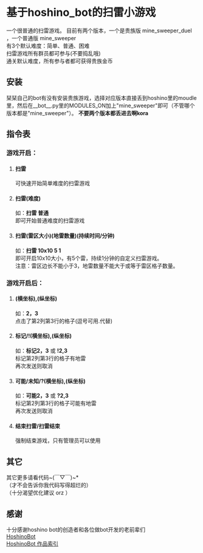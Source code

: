 # 基于hoshino_bot的扫雷小游戏
一个很普通的扫雷游戏。
目前有两个版本，一个是贵族版 mine_sweeper_duel ，一个普通版 mine_sweeper <br>
有3个默认难度：简单、普通、困难<br>
扫雷游戏所有群员都可参与(不要捣乱哦)<br>
通关默认难度，所有参与者都可获得贵族金币
## 安装
栞栞自己的bot有没有安装贵族游戏，选择对应版本直接丢到hoshino里的moudle里，然后在__bot__.py里的MODULES_ON加上"mine_sweeper"即可（不管哪个版本都是"mine_sweeper"）。
**不要两个版本都丢进去啊kora**

## 指令表
### 游戏开启：
1. #### 扫雷<br>
	可快速开始简单难度的扫雷游戏
2. #### 扫雷(难度)<br>
	如：**扫雷 普通**<br>
	即可开始普通难度的扫雷游戏
3. #### 扫雷(雷区大小)(地雷数量)(持续时间/分钟)<br>
	如：**扫雷 10x10 5 1**<br>
	即可开启10x10大小，有5个雷，持续1分钟的自定义扫雷游戏。<br>
	注意：雷区边长不能小于3，地雷数量不能大于或等于雷区格子数量。
### 游戏开启后：
1. #### (横坐标),(纵坐标)<br>
	如：**2，3**<br>
	点击了第2列第3行的格子(逗号可用.代替)
2. #### 标记/!(横坐标),(纵坐标)<br>
	如：**标记2，3** 或 **!2,3**<br>
	标记第2列第3行的格子有地雷<br>
	再次发送则取消
3. #### 可能/未知/?(横坐标),(纵坐标)<br>
	如：**可能2，3** 或 **?2,3**<br>
	标记第2列第3行的格子可能有地雷<br>
	再次发送则取消
4. #### 结束扫雷/扫雷结束<br>
	强制结束游戏，只有管理员可以使用

## 其它
其它更多请看代码~(￣▽￣)~*<br>
（才不会告诉你我代码写得超烂的）<br>
（十分渴望优化建议 orz ）

## 感谢
十分感谢hoshino bot的创造者和各位做bot开发的老前辈们<br>
[HoshinoBot](https://github.com/Ice-Cirno/HoshinoBot)<br>
[HoshinoBot 作品索引](https://github.com/pcrbot/HoshinoBot-plugins-index)
